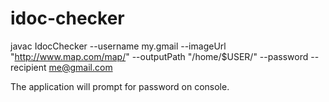 # idoc-checker

javac IdocChecker --username my.gmail --imageUrl "http://www.map.com/map/" --outputPath "/home/$USER/" --password --recipient me@gmail.com

The application will prompt for password on console.
